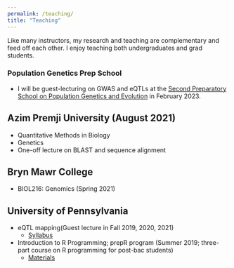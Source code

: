 ```yaml
---
permalink: /teaching/
title: "Teaching"
---
```


Like many instructors, my research and teaching are complementary and feed off each other. I enjoy teaching both undergraduates and grad students. 

### Population Genetics Prep School
* I will be guest-lecturing on GWAS and eQTLs at the [Second Preparatory School on Population Genetics and Evolution](https://www.icts.res.in/discussion-meeting/popgen2023) in February 2023.

## Azim Premji University (August 2021)
* Quantitative Methods in Biology
* Genetics 
* One-off lecture on BLAST and sequence alignment

## Bryn Mawr College
* BIOL216: Genomics (Spring 2021)

## University of Pennsylvania
* eQTL mapping(Guest lecture in Fall 2019, 2020, 2021)
    - [Syllabus](/files/pdf/teaching/eqtls.pdf)
* Introduction to R Programming; prepR program (Summer 2019; three-part course on R programming for post-bac students)
    - [Materials](https://github.com/shwetaramdas/prepR)

